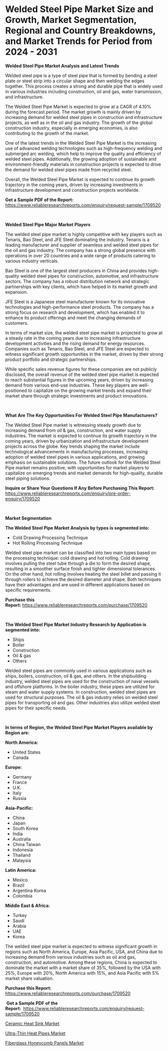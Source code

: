 <p><h1>Welded Steel Pipe Market Size and Growth, Market Segmentation, Regional and Country Breakdowns, and Market Trends for Period from 2024 -  2031</h1></p><p><strong>Welded Steel Pipe Market Analysis and Latest Trends</strong></p>
<p><p>Welded steel pipe is a type of steel pipe that is formed by bending a steel plate or steel strip into a circular shape and then welding the edges together. This process creates a strong and durable pipe that is widely used in various industries including construction, oil and gas, water transmission, and infrastructure.</p><p>The Welded Steel Pipe Market is expected to grow at a CAGR of 4.10% during the forecast period. The market growth is mainly driven by increasing demand for welded steel pipes in construction and infrastructure projects, as well as in the oil and gas industry. The growth of the global construction industry, especially in emerging economies, is also contributing to the growth of the market.</p><p>One of the latest trends in the Welded Steel Pipe Market is the increasing use of advanced welding technologies such as high-frequency welding and submerged arc welding, which help to improve the quality and efficiency of welded steel pipes. Additionally, the growing adoption of sustainable and environment-friendly materials in construction projects is expected to drive the demand for welded steel pipes made from recycled steel.</p><p>Overall, the Welded Steel Pipe Market is expected to continue its growth trajectory in the coming years, driven by increasing investments in infrastructure development and construction projects worldwide.</p></p>
<p><strong>Get a Sample PDF of the Report:&nbsp;</strong> <a href="https://www.reliableresearchreports.com/enquiry/request-sample/1709520">https://www.reliableresearchreports.com/enquiry/request-sample/1709520</a></p>
<p>&nbsp;</p>
<p><strong>Welded Steel Pipe Major Market Players</strong></p>
<p><p>The welded steel pipe market is highly competitive with key players such as Tenaris, Bao Steel, and JFE Steel dominating the industry. Tenaris is a leading manufacturer and supplier of seamless and welded steel pipes for the oil and gas industry. The company has a strong global presence with operations in over 20 countries and a wide range of products catering to various industry verticals.</p><p>Bao Steel is one of the largest steel producers in China and provides high-quality welded steel pipes for construction, automotive, and infrastructure sectors. The company has a robust distribution network and strategic partnerships with key clients, which have helped in its market growth and expansion.</p><p>JFE Steel is a Japanese steel manufacturer known for its innovative technologies and high-performance steel products. The company has a strong focus on research and development, which has enabled it to enhance its product offerings and meet the changing demands of customers.</p><p>In terms of market size, the welded steel pipe market is projected to grow at a steady rate in the coming years due to increasing infrastructure development activities and the rising demand for energy resources. Companies such as Tenaris, Bao Steel, and JFE Steel are expected to witness significant growth opportunities in the market, driven by their strong product portfolio and strategic partnerships.</p><p>While specific sales revenue figures for these companies are not publicly disclosed, the overall revenue of the welded steel pipe market is expected to reach substantial figures in the upcoming years, driven by increasing demand from various end-use industries. These key players are well-positioned to capitalize on the growing market trends and expand their market share through strategic investments and product innovations.</p></p>
<p>&nbsp;</p>
<p><strong>What Are The Key Opportunities For Welded Steel Pipe Manufacturers?</strong></p>
<p><p>The Welded Steel Pipe market is witnessing steady growth due to increasing demand from oil & gas, construction, and water supply industries. The market is expected to continue its growth trajectory in the coming years, driven by urbanization and infrastructure development projects across the globe. Key trends shaping the market include technological advancements in manufacturing processes, increasing adoption of welded steel pipes in various applications, and growing emphasis on sustainable solutions. The future outlook for the Welded Steel Pipe market remains positive, with opportunities for market players to capitalize on emerging trends and market demands for high-quality, durable steel piping solutions.</p></p>
<p><strong>Inquire or Share Your Questions If Any Before Purchasing This Report:</strong> <a href="https://www.reliableresearchreports.com/enquiry/pre-order-enquiry/1709520">https://www.reliableresearchreports.com/enquiry/pre-order-enquiry/1709520</a></p>
<p>&nbsp;</p>
<p><strong>Market Segmentation</strong></p>
<p><strong>The Welded Steel Pipe Market Analysis by types is segmented into:</strong></p>
<p><ul><li>Cold Drawing Processing Technique</li><li>Hot Rolling Processing Technique</li></ul></p>
<p><p>Welded steel pipe market can be classified into two main types based on the processing technique: cold drawing and hot rolling. Cold drawing involves pulling the steel tube through a die to form the desired shape, resulting in a smoother surface finish and tighter dimensional tolerances. On the other hand, hot rolling involves heating the steel billet and passing it through rollers to achieve the desired diameter and shape. Both techniques have their advantages and are used in different applications based on specific requirements.</p></p>
<p><strong>Purchase this Report:&nbsp;</strong><a href="https://www.reliableresearchreports.com/purchase/1709520">https://www.reliableresearchreports.com/purchase/1709520</a></p>
<p>&nbsp;</p>
<p><strong>The Welded Steel Pipe Market Industry Research by Application is segmented into:</strong></p>
<p><ul><li>Ships</li><li>Boiler</li><li>Construction</li><li>Oil & gas</li><li>Others</li></ul></p>
<p><p>Welded steel pipes are commonly used in various applications such as ships, boilers, construction, oil & gas, and others. In the shipbuilding industry, welded steel pipes are used for the construction of naval vessels and offshore platforms. In the boiler industry, these pipes are utilized for steam and water supply systems. In construction, welded steel pipes are used for structural purposes. The oil & gas industry relies on welded steel pipes for transporting oil and gas. Other industries also utilize welded steel pipes for their specific needs.</p></p>
<p>&nbsp;</p>
<p><strong>In terms of Region, the Welded Steel Pipe Market Players available by Region are:</strong></p>
<p>
    <p> <strong> North America: </strong>
        <ul>
            <li>United States</li>
            <li>Canada</li>
        </ul>
        </p> 
    <p> <strong> Europe: </strong>
        <ul>
            <li>Germany</li>
            <li>France</li>
            <li>U.K.</li>
            <li>Italy</li>
            <li>Russia</li>
        </ul>
        </p> 
    <p> <strong> Asia-Pacific: </strong>
        <ul>
            <li>China</li>
            <li>Japan</li>
            <li>South Korea</li>
            <li>India</li>
            <li>Australia</li>
            <li>China Taiwan</li>
            <li>Indonesia</li>
            <li>Thailand</li>
            <li>Malaysia</li>
        </ul>
        </p> 
    <p> <strong> Latin America: </strong>
        <ul>
            <li>Mexico</li>
            <li>Brazil</li>
            <li>Argentina Korea</li>
            <li>Colombia</li>
        </ul>
        </p> 
    <p> <strong> Middle East & Africa: </strong>
        <ul>
            <li>Turkey</li>
            <li>Saudi</li>
            <li>Arabia</li>
            <li>UAE</li>
            <li>Korea</li>
        </ul>
    </p>
    </p>
<p><p>The welded steel pipe market is expected to witness significant growth in regions such as North America, Europe, Asia Pacific, USA, and China due to increasing demand from various industries such as oil and gas, construction, and automotive. Among these regions, China is expected to dominate the market with a market share of 35%, followed by the USA with 25%, Europe with 20%, North America with 15%, and Asia Pacific with 5% market share valuation.</p></p>
<p><strong>Purchase this Report: </strong><a href="https://www.reliableresearchreports.com/purchase/1709520">https://www.reliableresearchreports.com/purchase/1709520</a></p>
<p>&nbsp;<strong>Get a Sample PDF of the Report:&nbsp;&nbsp;</strong><a href="https://www.reliableresearchreports.com/enquiry/request-sample/1709520">https://www.reliableresearchreports.com/enquiry/request-sample/1709520</a></p>
<p><strong></strong></p>
<p><p><a href="https://view.publitas.com/reportprime-1/ceramic-heat-sink-market-size-and-growth-market-segmentation-regional-and-country-breakdowns-and-market-trends-for-period-from-2023-2030/">Ceramic Heat Sink Market</a></p><p><a href="https://view.publitas.com/reportprime-1/ultra-thin-heat-pipes-market-size-2023-2030-global-industrial-analysis-key-geographical-regions-market-share-top-key-players-product-types-and-forecast-research-report/">Ultra-Thin Heat Pipes Market</a></p><p><a href="https://view.publitas.com/reportprime-1/fiberglass-honeycomb-panels-market-provides-detailed-segmentation-of-this-market-based-on-type-application-and-region-and-forecast-for-the-period-from-2023-2030/">Fiberglass Honeycomb Panels Market</a></p></p>